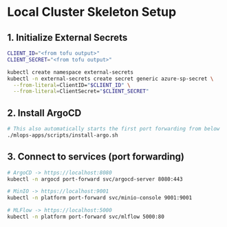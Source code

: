 # Local Cluster Skeleton Setup
## 1. Initialize External Secrets
```bash
CLIENT_ID="<from tofu output>"
CLIENT_SECRET="<from tofu output>"

kubectl create namespace external-secrets
kubectl -n external-secrets create secret generic azure-sp-secret \
  --from-literal=ClientID="$CLIENT_ID" \
  --from-literal=ClientSecret="$CLIENT_SECRET"
```

## 2. Install ArgoCD
```bash
# This also automatically starts the first port forwarding from below
./mlops-apps/scripts/install-argo.sh
```

## 3. Connect to services (port forwarding)
```bash
# ArgoCD -> https://localhost:8080
kubectl -n argocd port-forward svc/argocd-server 8080:443

# MinIO -> https://localhost:9001
kubectl -n platform port-forward svc/minio-console 9001:9001

# MLFlow -> https://localhost:5000
kubectl -n platform port-forward svc/mlflow 5000:80
```
